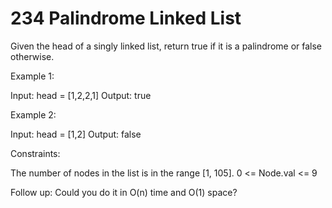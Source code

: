 # 234 Palindrome Linked List

Given the head of a singly linked list, return true if it is a palindrome or false otherwise.

 

Example 1:


Input: head = [1,2,2,1]
Output: true

Example 2:


Input: head = [1,2]
Output: false
 

Constraints:

The number of nodes in the list is in the range [1, 105].
0 <= Node.val <= 9
 

Follow up: Could you do it in O(n) time and O(1) space?